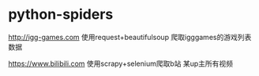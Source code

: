 # python-spiders
http://igg-games.com 使用request+beautifulsoup 爬取igggames的游戏列表数据



https://www.bilibili.com 使用scrapy+selenium爬取b站 某up主所有视频
